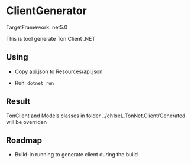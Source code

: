 ﻿# ClientGenerator

TargetFramework: net5.0

This is tool generate Ton Client .NET 


## Using

- Copy api.json to Resources/api.json

- Run: `dotnet run`


## Result

TonClient and Models classes in folder ../ch1seL.TonNet.Client/Generated will be overriden


## Roadmap 

- Build-in running to generate client during the build